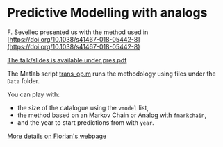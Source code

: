 # Predictive Modelling with analogs

F. Sevellec presented us with the method used in [https://doi.org/10.1038/s41467-018-05442-8](https://doi.org/10.1038/s41467-018-05442-8)

[The talk/slides is available under pres.pdf](pres.pdf)

The Matlab script [trans_op.m](trans_op.m) runs the methodology using files under the ``Data`` folder.

You can play with:

-  the size of the catalogue using the ``vmodel`` list,
-  the method based on an Markov Chain or Analog with ``fmarkchain``,
-  and the year to start predictions from with ``year``.

[More details on Florian's webpage](http://pageperso.univ-brest.fr/~fsevellec/)